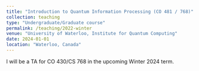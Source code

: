 ```yaml
---
title: "Introduction to Quantum Information Processing (CO 481 / 768)"
collection: teaching
type: "Undergraduate/Graduate course"
permalink: /teaching/2022-winter
venue: "University of Waterloo, Institute for Quantum Computing"
date: 2024-01-01
location: "Waterloo, Canada"
---
```


I will be a TA for CO 430/CS 768 in the upcoming Winter 2024 term. 